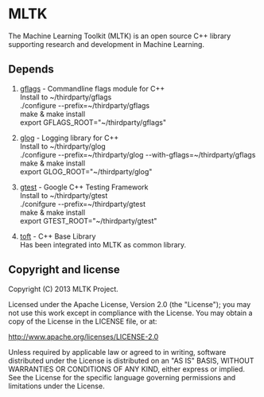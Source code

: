 MLTK
==========================
The Machine Learning Toolkit (MLTK) is an open source C++ library supporting research and development in Machine Learning.

Depends
----------------------
1. [gflags](https://code.google.com/p/gflags/) - Commandline flags module for C++  
Install to ~/thirdparty/gflags  
    ./configure --prefix=~/thirdparty/gflags  
    make & make install  
    export GFLAGS_ROOT="~/thirdparty/gflags"  
2. [glog](https://code.google.com/p/google-glog/) - Logging library for C++  
Install to ~/thirdparty/glog  
    ./configure --prefix=~/thirdparty/glog --with-gflags=~/thirdparty/gflags  
    make & make install  
    export GLOG_ROOT="~/thirdparty/glog"  
3. [gtest](https://code.google.com/p/googletest/) - Google C++ Testing Framework  
Install to ~/thirdparty/gtest  
    ./conifgure --prefix=~/thirdparty/gtest  
    make & make install  
    export GTEST_ROOT="~/thirdparty/gtest"  

4. [toft](https://github.com/chen3feng/toft) - C++ Base Library  
Has been integrated into MLTK as common library.

Copyright and license
---------------------
Copyright (C) 2013 MLTK Project.

Licensed under the Apache License, Version 2.0 (the "License");
you may not use this work except in compliance with the License.
You may obtain a copy of the License in the LICENSE file, or at:

   http://www.apache.org/licenses/LICENSE-2.0

Unless required by applicable law or agreed to in writing, software
distributed under the License is distributed on an "AS IS" BASIS,
WITHOUT WARRANTIES OR CONDITIONS OF ANY KIND, either express or implied.
See the License for the specific language governing permissions and
limitations under the License.
